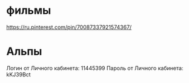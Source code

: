 # фильмы

https://ru.pinterest.com/pin/70087337921574367/

# Альпы

Логин от Личного кабинета: 11445399
Пароль от Личного кабинета: kKJ39Bct
